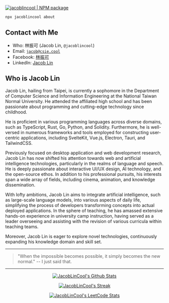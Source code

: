 <!-- ![](https://branding.card.workers.dev/?user=JacobLinCool) -->
[![jacoblincool | NPM package](https://img.shields.io/npm/v/jacoblincool.svg?style=for-the-badge&color=orange)](https://www.npmjs.com/package/jacoblincool)

```bash
npx jacoblincool about
```

## Contact with Me

- Who: 林振可 (Jacob Lin, `@jacoblincool`)
- Email: [`jacob@csie.cool`](mailto:jacob@csie.cool)
- Facebook: [林振可](https://www.facebook.com/jacob.lin.cool/)
- LinkedIn: [Jacob Lin](https://www.linkedin.com/in/jacoblincool/)

## Who is Jacob Lin

Jacob Lin, hailing from Taipei, is currently a sophomore in the Department of Computer Science and Information Engineering at the National Taiwan Normal University. He attended the affiliated high school and has been passionate about programming and cutting-edge technology since childhood.

He is proficient in various programming languages across diverse domains, such as TypeScript, Rust, Go, Python, and Solidity. Furthermore, he is well-versed in numerous frameworks and tools employed for constructing user-centric applications, including SvelteKit, Vue.js, Electron, Tauri, and TailwindCSS.

Previously focused on desktop application and web development research, Jacob Lin has now shifted his attention towards web and artificial intelligence technologies, particularly in the realms of language and speech. He is deeply passionate about interactive UI/UX design, AI technology, and the open-source ethos. In addition to his professional pursuits, his interests span a wide array of fields, including cinema, animation, and knowledge dissemination.

With lofty ambitions, Jacob Lin aims to integrate artificial intelligence, such as large-scale language models, into various aspects of daily life, simplifying the process of developers transforming concepts into actual deployed applications. In the sphere of teaching, he has amassed extensive hands-on experience in university camp instruction, having served as a leader overseeing and assisting with the revision of various curricula within teaching teams.

Moreover, Jacob Lin is eager to explore novel technologies, continuously expanding his knowledge domain and skill set.

<!--

林振可，來自台北，目前就讀於國立台灣師範大學資訊工程學系二年級。他曾經就讀於師大附中，並自幼便開始對程式設計與新科技充滿熱情。

他精通多種不同領域程式語言，如 TypeScript、Rust、Go、Python 和 Solidity。此外，他也熟悉並在建構使用者導向應用程式時使用多個框架和工具，包括 SvelteKit、Vue.js、Electron、Tauri 和 TailwindCSS。

林振可在過去主要專注於研究開發桌面應用程式和網頁領域，如今則轉向網頁和人工智慧（尤其是語言與語音方面）技術。他對互動的 UI/UX 設計和 AI 技術充滿熱情，並熱愛開源精神。除了專業領域，他的興趣廣泛，涵蓋影視、動畫和知識傳播等。

擁有遠大抱負的他希望將人工智慧（如大型語言模型）整合進各領域的日常生活中，例如簡化開發者將概念轉化為實際部署應用的過程。在教學方面，他具有豐富的大學營隊教學實務經驗，曾擔任領導者監督並協助修改教學團隊的各種課程。

不僅如此，林振可樂於嘗試各種新技術，不斷拓寬自己的知識領域和技能。

-->

---
> "When the impossible becomes possible, it simply becomes the new normal."  -- I just said that.
---

<!-- Some Cards -->
<p align="center">
  <a href="https://github.com/JacobLinCool?tab=repositories">
    <img title="JacobLinCool's Github Stats" alt="JacobLinCool's Github Stats" src="https://github-readme-stats.vercel.app/api?username=JacobLinCool&show_icons=true&count_private=true&include_all_commits=false&custom_title=GitHub%20Stats" />
  </a>
</p>
  
<p align="center">
  <a href="https://github.com/JacobLinCool#user-activity-overview">
    <img title="JacobLinCool's Github Streak" alt="JacobLinCool's Streak" src="https://github-readme-streak-stats.herokuapp.com/?user=JacobLinCool" />
  </a>
</p>

<p align="center">
  <a href="https://github.com/JacobLinCool/LeetCode-Stats-Card" target="_blank">
    <img title="JacobLinCool's LeetCode Stats" alt="JacobLinCool's LeetCode Stats" src="https://leetcard.jacoblin.cool/JacobLinCool?theme=unicorn&font=Paprika&ext=activity" />
  </a>
</p>
